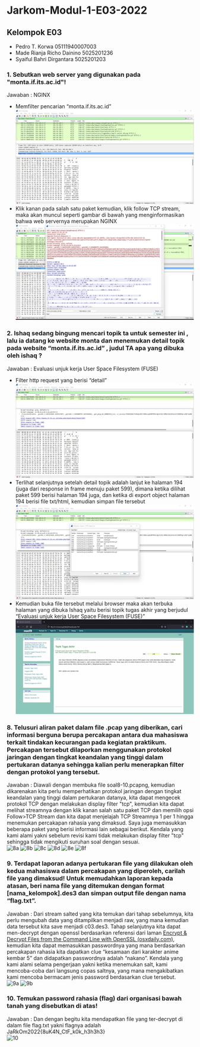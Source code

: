 # Jarkom-Modul-1-E03-2022

## Kelompok E03
- Pedro T. Korwa              05111940007003
- Made Rianja Richo Dainino   5025201236
- Syaiful Bahri Dirgantara    5025201203

### 1. Sebutkan web server yang digunakan pada "monta.if.its.ac.id"! 
Jawaban : NGINX
- Memfilter pencarian “monta.if.its.ac.id”
![Gambar 1.a](img/1a.jpg)
- Klik kanan pada salah satu paket kemudian, klik follow TCP stream, maka akan muncul seperti gambar di bawah yang menginformasikan bahwa web servernya merupakan NGINX
![Gambar 1.b](img/1b.jpg)

### 2. Ishaq sedang bingung mencari topik ta untuk semester ini , lalu ia datang ke website monta dan menemukan detail topik pada website “monta.if.its.ac.id” , judul TA apa yang dibuka oleh ishaq ?
Jawaban : Evaluasi unjuk kerja User Space Filesystem (FUSE)
- Filter http request yang berisi “detail”
![Gambar 2.a](img/2a.jpg)
- Terlihat selanjutnya setelah detail topik adalah lanjut ke halaman 194 (juga dari response in frame menuju paket 599), dimana ketika dilihat paket 599 berisi halaman 194 juga, dan ketika di export object halaman 194 berisi file txt/html, kemudian simpan file tersebut
![Gambar 2.b](img/2b.jpg)
- Kemudian buka file tersebut melalui browser maka akan terbuka halaman yang dibuka Ishaq yaitu berisi topik tugas akhir yang berjudul “Evaluasi unjuk kerja User Space Filesystem (FUSE)”
![Gambar 2.c](img/2c.jpg)

### 8. Telusuri aliran paket dalam file .pcap yang diberikan, cari informasi berguna berupa percakapan antara dua mahasiswa terkait tindakan kecurangan pada kegiatan praktikum. Percakapan tersebut dilaporkan menggunakan protokol jaringan dengan tingkat keandalan yang tinggi dalam pertukaran datanya sehingga kalian perlu menerapkan filter dengan protokol yang tersebut.
Jawaban : Diawali dengan membuka file soal8-10.pcapng, kemudian dikarenakan kita perlu memperhatikan protokol jaringan dengan tingkat keandalan yang tinggi dalam pertukaran datanya, kita dapat mengecek protokol TCP dengan melakukan display filter "tcp", kemudian kita dapat melihat streamnya dengan klik kanan salah satu paket TCP dan memilih opsi Follow>TCP Stream dan kita dapat menjelajah TCP Streamnya 1 per 1 hingga menemukan percakapan rahasia yang dimaksud. Saya juga memasukkan beberapa paket yang berisi informasi lain sebagai berikut. Kendala yang kami alami yakni sebelum revisi kami tidak melakukan display filter "tcp" sehingga tidak mengikuti suruhan soal dengan sesuai. <br>
![8a](https://user-images.githubusercontent.com/33245436/192098895-41e32de0-c5e7-4b7b-9b86-057696b99e3f.png)
![8b](https://user-images.githubusercontent.com/33245436/192098912-2b551f89-3e34-4371-87ae-3ed300a4db63.png)
![8c](https://user-images.githubusercontent.com/33245436/192098927-c8003fba-67eb-4f83-837e-2f7e73090d2d.png)
![8d](https://user-images.githubusercontent.com/33245436/192098929-a3a04965-a5d1-4231-bdb5-a0243cef2525.png)
![8e](https://user-images.githubusercontent.com/33245436/192098930-e9c75be1-6a87-4aa3-bc72-ad2d5de8d07b.png)
![8f](https://user-images.githubusercontent.com/33245436/192098906-1d495a32-26d0-48db-85e4-3c27facede4d.png)

### 9. Terdapat laporan adanya pertukaran file yang dilakukan oleh kedua mahasiswa dalam percakapan yang diperoleh, carilah file yang dimaksud! Untuk memudahkan laporan kepada atasan, beri nama file yang ditemukan dengan format [nama_kelompok].des3 dan simpan output file dengan nama “flag.txt”.
Jawaban : Dari stream salted yang kita temukan dari tahap sebelumnya, kita perlu mengubah data yang ditampilkan menjadi raw, yang mana kemudian data tersebut kita save menjadi c03.des3. Tahap selanjutnya kita dapat men-decrypt dengan openssl berdasarkan referensi dari laman [Encrypt & Decrypt Files from the Command Line with OpenSSL (osxdaily.com)](https://osxdaily.com/2012/01/30/encrypt-and-decrypt-files-with-openssl/), kemudian kita dapat memasukkan passwordnya yang mana berdasarkan percakapan rahasia kita dapatkan clue “kesamaan dari karakter anime kembar 5” dan didapatkan passwordnya adalah “nakano”. Kendala yang kami alami selama pengerjaan yakni ketika menemukan salt, kami mencoba-coba dari langsung copas saltnya, yang mana mengakibatkan kami mencoba bermacam jenis password berdasarkan clue tersebut. <br>
![9a](https://user-images.githubusercontent.com/33245436/192099128-dfcc3d98-c1a0-4633-a642-120cd18d9b18.png)
![9b](https://user-images.githubusercontent.com/33245436/192099131-d9548c92-71e5-4923-9b63-5cd6025da7fe.png)

### 10.	Temukan password rahasia (flag) dari organisasi bawah tanah yang disebutkan di atas!
Jawaban : Dan dengan begitu kita mendapatkan file yang ter-decrypt di dalam file flag.txt yakni flagnya adalah JaRkOm2022{8uK4N_CtF_k0k_h3h3h3} <br>
![10](https://user-images.githubusercontent.com/33245436/192099140-2954b1dc-da73-43b4-927b-d5da275a1d03.png)
